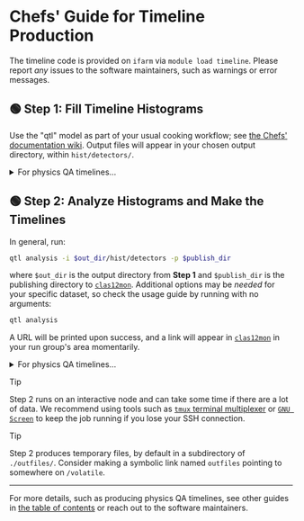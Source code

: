 # Chefs' Guide for Timeline Production

The timeline code is provided on `ifarm` via `module load timeline`.
Please report _any_ issues to the software maintainers, such as warnings or error messages.

## :green_circle: Step 1: Fill Timeline Histograms

Use the "qtl" model as part of your usual cooking workflow; see [the Chefs' documentation wiki](https://clasweb.jlab.org/wiki/index.php/CLAS12_Chef_Documentation). Output files will appear in your chosen output directory, within `hist/detectors/`.

<details>
<summary>For physics QA timelines...</summary>

> Note: we are working on combining the procedure for physics timelines with
> that for detector timelines; until then, to get the _full_ set of physics
> timelines, the procedure is separate. For Step 1, either:
> - Use the `--physics` option with the workflow "qtl" model
> - Use `qtl histogram` instead of the workflow, with the option `--focus-physics`; this will run on SLURM directly (rather than through SWIF)
</details>

## :green_circle: Step 2: Analyze Histograms and Make the Timelines

In general, run:
```bash
qtl analysis -i $out_dir/hist/detectors -p $publish_dir
```
where `$out_dir` is the output directory from **Step 1** and `$publish_dir` is the publishing directory to [`clas12mon`](https://clas12mon.jlab.org/).
Additional options may be _needed_ for your specific dataset, so check the usage guide by running with no arguments:
```bash
qtl analysis
```
A URL will be printed upon success, and a link will appear in [`clas12mon`](https://clas12mon.jlab.org/) in your run group's area momentarily.

<details>
<summary>For physics QA timelines...</summary>

> Run `qtl physics` instead of `qtl analysis`; its options are similar.
</details>

> [!TIP]
> Step 2 runs on an interactive node and can take some time if there are a lot of data. We recommend using tools such as [`tmux` terminal multiplexer](https://github.com/tmux/tmux/wiki) or [`GNU Screen`](https://www.gnu.org/software/screen/) to keep the job running if you lose your SSH connection.

> [!TIP]
> Step 2 produces temporary files, by default in a subdirectory of `./outfiles/`. Consider making a symbolic link named `outfiles` pointing to somewhere on `/volatile`.

---

For more details, such as producing physics QA timelines, see other guides in
[the table of contents](/README.md) or reach out to the software maintainers.
